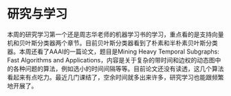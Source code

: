 # 研究与学习
本周的研究学习第一个还是周志华老师的机器学习书的学习，重点看的是支持向量机和贝叶斯分类器两个章节。目前贝叶斯分类器看到了朴素和半朴素贝叶斯分类器。本周还看了AAAI的一篇论文，题目是Mining Heavy Temporal Subgraphs:
Fast Algorithms and Applications，内容是关于复杂的带时间和边权的动态图中的各种问题的算法，例如选小的时间间隔等等。目前论文还没有读透，这几个算法看起来有点吃力。最近几门课结了，空余时间就多出来许多，研究学习也能跟频繁地开展了。
